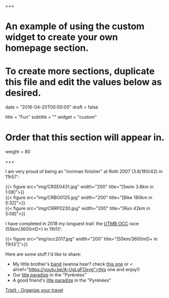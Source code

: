 +++
# An example of using the custom widget to create your own homepage section.
# To create more sections, duplicate this file and edit the values below as desired.

date = "2016-04-20T00:00:00"
draft = false

title = "Fun"
subtitle = ""
widget = "custom"

# Order that this section will appear in.
weight = 80

+++

I am very proud of being an "ironman finisher" at Roth 2007 (3.8/180/42) in 11h57':

<div class="row">

<div class="col-sm-4">
	{{< figure src="img/CRSE0431.jpg" width="200" title="[Swim 3.8km in 1:08]">}}
</div>
<div class="col-sm-4">
	{{< figure src="img/CRBO0125.jpg" width="200" title="[Bike 180km in 5:32]">}}
</div>
<div class="col-sm-4">
	{{< figure src="img/CRRP0230.jpg" width="200" title="[Run   42km in 5:08]">}}
</div>
</div>

I have completed in 2018 my longuest trail: the <a href="https://utmbmontblanc.com/en/page/217/217.html">UTMB OCC</a> race (55km/3600mD+) in 11h13':

{{< figure src="img/occ2017.jpg" width="200" title="[55km/3600mD+ in 11h13']">}}

Here are some stuff I'd like to share:
	<ul>
	<li>My little brother's <a href="https://www.facebook.com/AtomikBandIii/">band</a>
	(wanna hear? check <a href="https://www.youtube.com/watch?v=ixWsJPMrobU">this one</a> or < ahref="https://youtu.be/A-UgLgFOxyg">this one</a>
	and enjoy!)</li>
	<li>Our <a href="https://bit.ly/jjj-ignaux">litle paradize</a>
	in the "Pyr&eacute;n&eacute;es"</li>
	<li>A good friend's <a href="https://chezpoulin.pagesperso-orange.fr/">litle paradize</a>
	in the "Pyr&eacute;n&eacute;es"</li>
	</ul>
</div>
<div id="tripit-badge">
	<script type="text/javascript" src="https://www.tripit.com/account/badge/id/27372880095B1739F6176209AF4412B4/div_id/tripit-badge/badge.js"></script>
	<noscript><a href="/">TripIt - Organize your travel</a>
	</noscript>
</div>
